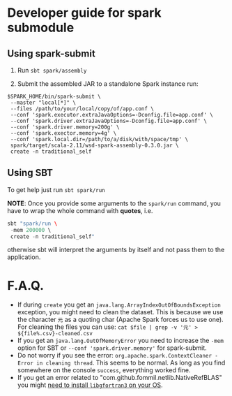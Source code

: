 # Developer guide for spark submodule

## Using spark-submit

1. Run `sbt spark/assembly`

2. Submit the assembled JAR to a standalone Spark instance run:

```
$SPARK_HOME/bin/spark-submit \
 --master "local[*]" \
 --files /path/to/your/local/copy/of/app.conf \
 --conf 'spark.executor.extraJavaOptions=-Dconfig.file=app.conf' \
 --conf 'spark.driver.extraJavaOptions=-Dconfig.file=app.conf' \
 --conf 'spark.driver.memory=200g' \
 --conf 'spark.exector.memory=4g' \
 --conf 'spark.local.dir=/path/to/a/disk/with/space/tmp' \
 spark/target/scala-2.11/wsd-spark-assembly-0.3.0.jar \
 create -n traditional_self
```

## Using SBT

To get help just run `sbt spark/run`

**NOTE**: Once you provide some arguments to the `spark/run` command,
you have to wrap the whole command with **quotes**, i.e.
 
 ```scala
 sbt "spark/run \
  -mem 200000 \
  create -n traditional_self"
 ``` 

otherwise sbt will interpret the arguments by itself and not pass them to the application.
# F.A.Q.

- If during `create` you get an `java.lang.ArrayIndexOutOfBoundsException` exception, you might need to clean the dataset. This is because we use the character `元` as a quoting char (Apache Spark forces us to use one). For cleaning the files you can use: `cat $file | grep -v '元' > ${file%.csv}-cleaned.csv`
- If you get an `java.lang.OutOfMemoryError` you need to increase the `-mem` option for SBT or `--conf 'spark.driver.memory'` for spark-submit.
- Do not worry if you see the error: `org.apache.spark.ContextCleaner - Error in cleaning thread`. This seems to be normal. As long as you find somewhere on the console `success`, everything worked fine.
- If you get an error related to "com.github.fommil.netlib.NativeRefBLAS" you might [need to install `libgfortran3` on your OS](https://www.cloudera.com/documentation/enterprise/5-5-x/topics/spark_mllib.html).  
